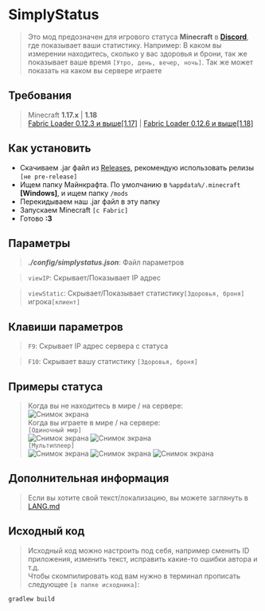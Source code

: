 # SimplyStatus
> Это мод предозначен для игрового статуса **Minecraft** в **[Discord](https://discord.com/)**, где показывает ваши статистику. Например: В каком вы измерении находитесь, сколько у вас здоровья и брони, так же показывает ваше время `[Утро, день, вечер, ночь]`. Так же может показать на каком вы сервере играете
## Требования
> Minecraft **1.17.x** | **1.18**<br>
> [Fabric Loader 0.12.3 и выше[1.17]](https://fabricmc.net/use) | [Fabric Loader 0.12.6 и выше[1.18]](https://fabricmc.net/use)
## Как установить
* Скачиваем .jar файл из [Releases](https://github.com/not-simply-kel/SimplyStatus-fabric/releases 'GitHub'), рекомендую использовать релизы `[не pre-release]`<br>
* Ищем папку Майнкрафта. По умолчанию в `%appdata%/.minecraft` **\[Windows\]**, и ищем папку `/mods`
* Перекидываем наш .jar файл в эту папку
* Запускаем Minecraft `[с Fabric]`
* Готово **:3**
## Параметры
> ***./config/simplystatus.json***: Файл параметров <br>

> `viewIP`: Скрывает/Показывает IP адрес <br>

> `viewStatic`: Скрывает/Показывает статистику`[Здоровья, броня]` игрока`[клиент]` 
## Клавиши параметров
> `F9`: Скрывает IP адрес сервера с статуса <br>

> `F10`: Скрывает вашу статистику `[Здоровья, броня]`
## Примеры статуса
> Когда вы не находитесь в мире / на сервере:<br>
> ![Снимок экрана](https://cdn.discordapp.com/attachments/906948185077973013/906948216803688488/IMG_20211107_194758.png) <br>
> Когда вы играете в мире / на сервере:<br>
> `[Одиночный мир]` <br>
> ![Снимок экрана](https://cdn.discordapp.com/attachments/906948185077973013/906948217088933918/IMG_20211107_194728.png)
> ![Снимок экрана](https://cdn.discordapp.com/attachments/906948185077973013/906948217411891210/IMG_20211107_194710.png) <br>
> `[Мультиплеер]` <br>
> ![Снимок экрана](https://cdn.discordapp.com/attachments/906948185077973013/906948217705472010/IMG_20211107_194643.png)
> ![Снимок экрана](https://cdn.discordapp.com/attachments/906948185077973013/906948218187812915/IMG_20211107_194621.png)
> ![Снимок экрана](https://cdn.discordapp.com/attachments/906948185077973013/906948218561122304/IMG_20211107_194559.png)
## Дополнительная информация
> Если вы хотите свой текст/локализацию, вы можете заглянуть в [LANG.md](https://github.com/not-simply-kel/SimplyStatus-fabric/blob/main/LANG.md)
## Исходный код
> Исходный код можно настроить под себя, например сменить ID приложения, изменить текст, исправить какие-то ошибки автора и т.д.<br>
> Чтобы скомпилировать код вам нужно в терминал прописать следующее `[в папке исходника]`:
```
gradlew build
```
